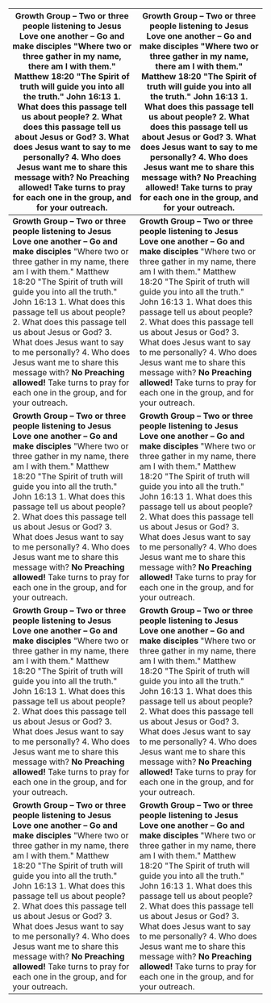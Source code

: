 | **Growth Group – Two or three people listening to Jesus** **Love one another – Go and make disciples** "Where two or three gather in my name, there am I with them." Matthew 18:20 "The Spirit of truth will guide you into all the truth." John 16:13 1. What does this passage tell us about people? 2. What does this passage tell us about Jesus or God? 3. What does Jesus want to say to me personally? 4. Who does Jesus want me to share this message with? **No Preaching allowed!** Take turns to pray for each one in the group, and for your outreach. | **Growth Group – Two or three people listening to Jesus** **Love one another – Go and make disciples** "Where two or three gather in my name, there am I with them." Matthew 18:20 "The Spirit of truth will guide you into all the truth." John 16:13 1. What does this passage tell us about people? 2. What does this passage tell us about Jesus or God? 3. What does Jesus want to say to me personally? 4. Who does Jesus want me to share this message with? **No Preaching allowed!** Take turns to pray for each one in the group, and for your outreach. |
|--------------------------------------------------------------------------------------------------------------------------------------------------------------------------------------------------------------------------------------------------------------------------------------------------------------------------------------------------------------------------------------------------------------------------------------------------------------------------------------------------------------------------------------------------------------------|--------------------------------------------------------------------------------------------------------------------------------------------------------------------------------------------------------------------------------------------------------------------------------------------------------------------------------------------------------------------------------------------------------------------------------------------------------------------------------------------------------------------------------------------------------------------|
| **Growth Group – Two or three people listening to Jesus** **Love one another – Go and make disciples** "Where two or three gather in my name, there am I with them." Matthew 18:20 "The Spirit of truth will guide you into all the truth." John 16:13 1. What does this passage tell us about people? 2. What does this passage tell us about Jesus or God? 3. What does Jesus want to say to me personally? 4. Who does Jesus want me to share this message with? **No Preaching allowed!** Take turns to pray for each one in the group, and for your outreach. | **Growth Group – Two or three people listening to Jesus** **Love one another – Go and make disciples** "Where two or three gather in my name, there am I with them." Matthew 18:20 "The Spirit of truth will guide you into all the truth." John 16:13 1. What does this passage tell us about people? 2. What does this passage tell us about Jesus or God? 3. What does Jesus want to say to me personally? 4. Who does Jesus want me to share this message with? **No Preaching allowed!** Take turns to pray for each one in the group, and for your outreach. |
| **Growth Group – Two or three people listening to Jesus** **Love one another – Go and make disciples** "Where two or three gather in my name, there am I with them." Matthew 18:20 "The Spirit of truth will guide you into all the truth." John 16:13 1. What does this passage tell us about people? 2. What does this passage tell us about Jesus or God? 3. What does Jesus want to say to me personally? 4. Who does Jesus want me to share this message with? **No Preaching allowed!** Take turns to pray for each one in the group, and for your outreach. | **Growth Group – Two or three people listening to Jesus** **Love one another – Go and make disciples** "Where two or three gather in my name, there am I with them." Matthew 18:20 "The Spirit of truth will guide you into all the truth." John 16:13 1. What does this passage tell us about people? 2. What does this passage tell us about Jesus or God? 3. What does Jesus want to say to me personally? 4. Who does Jesus want me to share this message with? **No Preaching allowed!** Take turns to pray for each one in the group, and for your outreach. |
| **Growth Group – Two or three people listening to Jesus** **Love one another – Go and make disciples** "Where two or three gather in my name, there am I with them." Matthew 18:20 "The Spirit of truth will guide you into all the truth." John 16:13 1. What does this passage tell us about people? 2. What does this passage tell us about Jesus or God? 3. What does Jesus want to say to me personally? 4. Who does Jesus want me to share this message with? **No Preaching allowed!** Take turns to pray for each one in the group, and for your outreach. | **Growth Group – Two or three people listening to Jesus** **Love one another – Go and make disciples** "Where two or three gather in my name, there am I with them." Matthew 18:20 "The Spirit of truth will guide you into all the truth." John 16:13 1. What does this passage tell us about people? 2. What does this passage tell us about Jesus or God? 3. What does Jesus want to say to me personally? 4. Who does Jesus want me to share this message with? **No Preaching allowed!** Take turns to pray for each one in the group, and for your outreach. |
| **Growth Group – Two or three people listening to Jesus** **Love one another – Go and make disciples** "Where two or three gather in my name, there am I with them." Matthew 18:20 "The Spirit of truth will guide you into all the truth." John 16:13 1. What does this passage tell us about people? 2. What does this passage tell us about Jesus or God? 3. What does Jesus want to say to me personally? 4. Who does Jesus want me to share this message with? **No Preaching allowed!** Take turns to pray for each one in the group, and for your outreach. | **Growth Group – Two or three people listening to Jesus** **Love one another – Go and make disciples** "Where two or three gather in my name, there am I with them." Matthew 18:20 "The Spirit of truth will guide you into all the truth." John 16:13 1. What does this passage tell us about people? 2. What does this passage tell us about Jesus or God? 3. What does Jesus want to say to me personally? 4. Who does Jesus want me to share this message with? **No Preaching allowed!** Take turns to pray for each one in the group, and for your outreach. |
